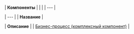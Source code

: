 | **Компоненты** | | |
| --- |

| --- |
| **Название** |

| **Описание** |
| [Бизнес-процесс (комплексный компонент)](/user_help/components/obschenie/buziness_process/bizproc_wizards.php) |